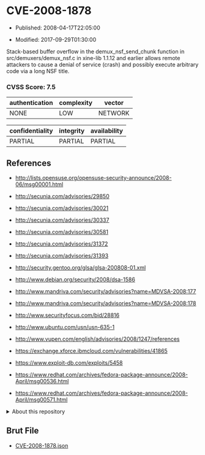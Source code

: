 # CVE-2008-1878

- Published: 2008-04-17T22:05:00

- Modified: 2017-09-29T01:30:00

Stack-based buffer overflow in the demux_nsf_send_chunk function in src/demuxers/demux_nsf.c in xine-lib 1.1.12 and earlier allows remote attackers to cause a denial of service (crash) and possibly execute arbitrary code via a long NSF title.

### CVSS Score: **7.5**

| authentication | complexity | vector |
| --- | --- | --- |
| NONE | LOW | NETWORK |

| confidentiality | integrity | availability |
| --- | --- | --- |
| PARTIAL | PARTIAL | PARTIAL |

## References

* http://lists.opensuse.org/opensuse-security-announce/2008-06/msg00001.html

* http://secunia.com/advisories/29850

* http://secunia.com/advisories/30021

* http://secunia.com/advisories/30337

* http://secunia.com/advisories/30581

* http://secunia.com/advisories/31372

* http://secunia.com/advisories/31393

* http://security.gentoo.org/glsa/glsa-200808-01.xml

* http://www.debian.org/security/2008/dsa-1586

* http://www.mandriva.com/security/advisories?name=MDVSA-2008:177

* http://www.mandriva.com/security/advisories?name=MDVSA-2008:178

* http://www.securityfocus.com/bid/28816

* http://www.ubuntu.com/usn/usn-635-1

* http://www.vupen.com/english/advisories/2008/1247/references

* https://exchange.xforce.ibmcloud.com/vulnerabilities/41865

* https://www.exploit-db.com/exploits/5458

* https://www.redhat.com/archives/fedora-package-announce/2008-April/msg00536.html

* https://www.redhat.com/archives/fedora-package-announce/2008-April/msg00571.html

<details>
<summary>About this repository</summary> 

  This repository is part of the project [Live Hack CVE](https://github.com/Live-Hack-CVE). Main website can be found [www.live-hack.org](https://www.live-hack.org) 
  
  Made by [Sn0wAlice](https://github.com/Sn0wAlice) for the people that care about security and need to have a feed of the latest CVEs. Hope you enjoy it, don't forget to star the repo and follow me on [Twitter](https://twitter.com/Sn0wAlice) and [Github](https://github.com/Sn0wAlice). And that is my [personnal website](https://www.alice-snow.me/)

  - [Home Page](https://github.com/Live-Hack-CVE)
  - [Framework](https://github.com/Live-Hack-CVE/cve-framework)
  - [CVE database](https://github.com/Live-Hack-CVE/full_database)
  - [Changelog](https://github.com/Live-Hack-CVE/Changelog)
</details>

## Brut File

* [CVE-2008-1878.json](https://raw.githubusercontent.com/Live-Hack-CVE/full_database/main/cves/2008/CVE-2008-1878.json)

